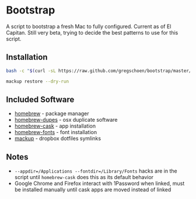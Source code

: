# Bootstrap

A script to bootstrap a fresh Mac to fully configured. Current as of El Capitan. Still very beta, trying to decide the best patterns to use for this script.

## Installation

```sh
bash -c "$(curl -sL https://raw.github.com/gregschoen/bootstrap/master/bootstrap)"
```

```sh
mackup restore --dry-run
```

## Included Software

- [homebrew](https://github.com/Homebrew/homebrew) - package manager
- [homebrew-dupes](https://github.com/Homebrew/homebrew-dupes) - osx duplicate software
- [homebrew-cask](https://github.com/caskroom/homebrew-cask) - app installation
- [homebrew-fonts](https://github.com/caskroom/homebrew-fonts) - font installation
- [mackup](https://github.com/lra/mackup) - dropbox dotfiles symlinks

## Notes

- `--appdir=/Applications --fontdir=/Library/Fonts` hacks are in the script until `homebrew-cask` does this as its default behavior
- Google Chrome and Firefox interact with 1Password when linked, must be installed manually until cask apps are moved instead of linked

